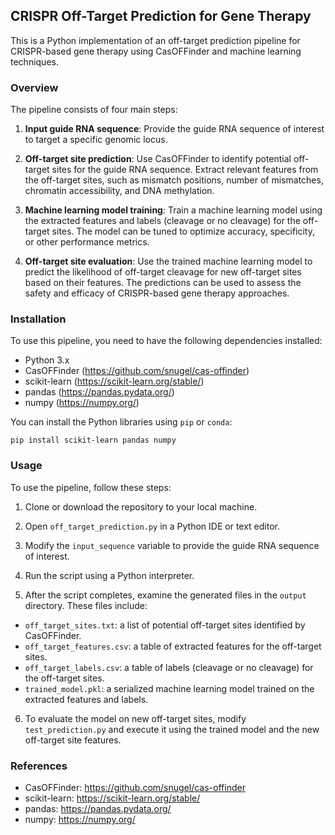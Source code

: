 
## CRISPR Off-Target Prediction for Gene Therapy

This is a Python implementation of an off-target prediction pipeline for CRISPR-based gene therapy using CasOFFinder and machine learning techniques.

### Overview

The pipeline consists of four main steps:

1. **Input guide RNA sequence**: Provide the guide RNA sequence of interest to target a specific genomic locus.

2. **Off-target site prediction**: Use CasOFFinder to identify potential off-target sites for the guide RNA sequence. Extract relevant features from the off-target sites, such as mismatch positions, number of mismatches, chromatin accessibility, and DNA methylation.

3. **Machine learning model training**: Train a machine learning model using the extracted features and labels (cleavage or no cleavage) for the off-target sites. The model can be tuned to optimize accuracy, specificity, or other performance metrics.

4. **Off-target site evaluation**: Use the trained machine learning model to predict the likelihood of off-target cleavage for new off-target sites based on their features. The predictions can be used to assess the safety and efficacy of CRISPR-based gene therapy approaches.

### Installation

To use this pipeline, you need to have the following dependencies installed:

- Python 3.x
- CasOFFinder (https://github.com/snugel/cas-offinder)
- scikit-learn (https://scikit-learn.org/stable/)
- pandas (https://pandas.pydata.org/)
- numpy (https://numpy.org/)

You can install the Python libraries using `pip` or `conda`:

```
pip install scikit-learn pandas numpy
```

### Usage

To use the pipeline, follow these steps:

1. Clone or download the repository to your local machine.

2. Open `off_target_prediction.py` in a Python IDE or text editor.

3. Modify the `input_sequence` variable to provide the guide RNA sequence of interest.

4. Run the script using a Python interpreter.

5. After the script completes, examine the generated files in the `output` directory. These files include:

- `off_target_sites.txt`: a list of potential off-target sites identified by CasOFFinder.
- `off_target_features.csv`: a table of extracted features for the off-target sites.
- `off_target_labels.csv`: a table of labels (cleavage or no cleavage) for the off-target sites.
- `trained_model.pkl`: a serialized machine learning model trained on the extracted features and labels.

6. To evaluate the model on new off-target sites, modify `test_prediction.py` and execute it using the trained model and the new off-target site features.


### References

- CasOFFinder: https://github.com/snugel/cas-offinder
- scikit-learn: https://scikit-learn.org/stable/
- pandas: https://pandas.pydata.org/
- numpy: https://numpy.org/
